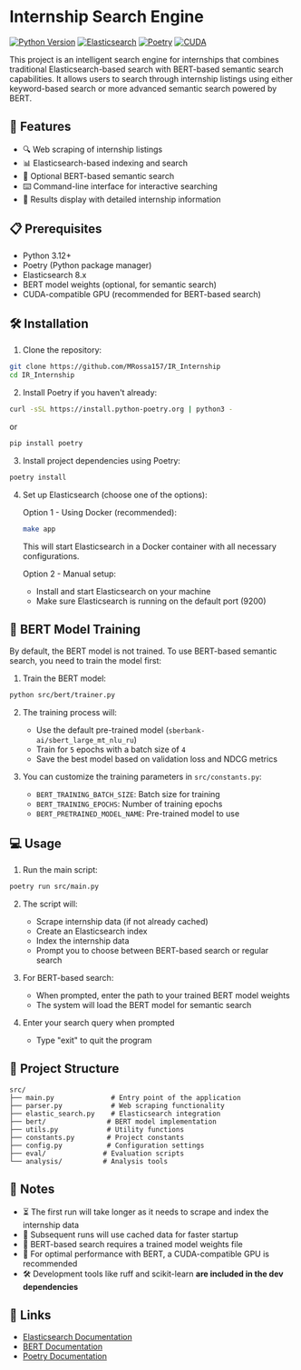 # Internship Search Engine

[![Python Version](https://img.shields.io/badge/python-3.12+-blue.svg)](https://www.python.org/downloads/)
[![Elasticsearch](https://img.shields.io/badge/Elasticsearch-8.x-green.svg)](https://www.elastic.co/elasticsearch/)
[![Poetry](https://img.shields.io/badge/Poetry-✓-blueviolet.svg)](https://python-poetry.org/)
[![CUDA](https://img.shields.io/badge/CUDA-Recommended-9cf.svg)](https://developer.nvidia.com/cuda-toolkit)

This project is an intelligent search engine for internships that combines traditional Elasticsearch-based search with BERT-based semantic search capabilities. It allows users to search through internship listings using either keyword-based search or more advanced semantic search powered by BERT.

## 🚀 Features

- 🔍 Web scraping of internship listings
- 📊 Elasticsearch-based indexing and search
- 🤖 Optional BERT-based semantic search
- ⌨️ Command-line interface for interactive searching
- 📝 Results display with detailed internship information

## 📋 Prerequisites

- Python 3.12+
- Poetry (Python package manager)
- Elasticsearch 8.x
- BERT model weights (optional, for semantic search)
- CUDA-compatible GPU (recommended for BERT-based search)

## 🛠️ Installation

1. Clone the repository:
```bash
git clone https://github.com/MRossa157/IR_Internship
cd IR_Internship
```

2. Install Poetry if you haven't already:
```bash
curl -sSL https://install.python-poetry.org | python3 -
```
or
```bash
pip install poetry
```

3. Install project dependencies using Poetry:
```bash
poetry install
```

4. Set up Elasticsearch (choose one of the options):

   Option 1 - Using Docker (recommended):
   ```bash
   make app
   ```
   This will start Elasticsearch in a Docker container with all necessary configurations.

   Option 2 - Manual setup:
   - Install and start Elasticsearch on your machine
   - Make sure Elasticsearch is running on the default port (9200)

## 🤖 BERT Model Training

By default, the BERT model is not trained. To use BERT-based semantic search, you need to train the model first:

1. Train the BERT model:
```bash
python src/bert/trainer.py
```

2. The training process will:
   - Use the default pre-trained model (`sberbank-ai/sbert_large_mt_nlu_ru`)
   - Train for `5` epochs with a batch size of `4`
   - Save the best model based on validation loss and NDCG metrics

3. You can customize the training parameters in `src/constants.py`:
   - `BERT_TRAINING_BATCH_SIZE`: Batch size for training
   - `BERT_TRAINING_EPOCHS`: Number of training epochs
   - `BERT_PRETRAINED_MODEL_NAME`: Pre-trained model to use

## 💻 Usage

1. Run the main script:
```bash
poetry run src/main.py
```

2. The script will:
   - Scrape internship data (if not already cached)
   - Create an Elasticsearch index
   - Index the internship data
   - Prompt you to choose between BERT-based search or regular search

3. For BERT-based search:
   - When prompted, enter the path to your trained BERT model weights
   - The system will load the BERT model for semantic search

4. Enter your search query when prompted
   - Type "exit" to quit the program

## 📁 Project Structure

```
src/
├── main.py              # Entry point of the application
├── parser.py            # Web scraping functionality
├── elastic_search.py    # Elasticsearch integration
├── bert/               # BERT model implementation
├── utils.py            # Utility functions
├── constants.py        # Project constants
├── config.py           # Configuration settings
├── eval/              # Evaluation scripts
└── analysis/          # Analysis tools
```

## 📝 Notes

- ⏳ The first run will take longer as it needs to scrape and index the internship data
- 🔄 Subsequent runs will use cached data for faster startup
- 🤖 BERT-based search requires a trained model weights file
- 🚀 For optimal performance with BERT, a CUDA-compatible GPU is recommended
- 🛠️ Development tools like ruff and scikit-learn **are included in the dev dependencies**

## 🔗 Links

- [Elasticsearch Documentation](https://www.elastic.co/guide/index.html)
- [BERT Documentation](https://huggingface.co/docs/transformers/index)
- [Poetry Documentation](https://python-poetry.org/docs/)
